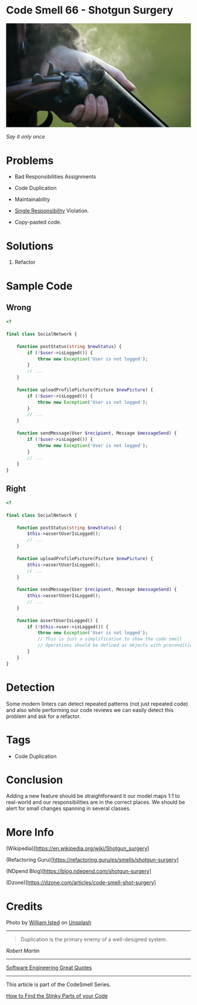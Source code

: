 # Code Smell 66 - Shotgun Surgery

![Code Smell 66 - Shotgun Surgery](Code%20Smell%2066%20-%20Shotgun%20Surgery.jpg)

*Say it only once*

# Problems

- Bad Responsibilities Assignments
 
- Code Duplication

- Maintainability

- [Single Responsibility](https://en.wikipedia.org/wiki/Single-responsibility_principle) Violation.

- Copy-pasted code.

# Solutions

1. Refactor

# Sample Code

## Wrong

[Gist Url]: # (https://gist.github.com/mcsee/cb3d9eb1ede5297a16006a1453009867)
```php
<?

final class SocialNetwork {

    function postStatus(string $newStatus) {
        if (!$user->isLogged()) {
            throw new Exception('User is not logged');
        }
        // ...
    }

    function uploadProfilePicture(Picture $newPicture) {
        if (!$user->isLogged()) {
            throw new Exception('User is not logged');
        }
        // ...
    }

    function sendMessage(User $recipient, Message $messageSend) {
        if (!$user->isLogged()) {
            throw new Exception('User is not logged');
        }
        // ...
    }
}
```

## Right

[Gist Url]: # (https://gist.github.com/mcsee/23a8649a28ec56db1d0874c1a32b4fc7)
```php
<?

final class SocialNetwork {

    function postStatus(string $newStatus) {
        $this->assertUserIsLogged();
        // ...
    }

    function uploadProfilePicture(Picture $newPicture) {
        $this->assertUserIsLogged();
        // ...
    }

    function sendMessage(User $recipient, Message $messageSend) {
        $this->assertUserIsLogged();
        // ...
    }

    function assertUserIsLogged() {
        if (!$this->user->isLogged()) {
            throw new Exception('User is not logged');
            // This is just a simplification to show the code smell
            // Operations should be defined as objects with preconditions etc.
        }
    }
}
```

# Detection

Some modern linters can detect repeated patterns (not just repeated code) and also while performing our code reviews we can easily detect this problem and ask for a refactor.

# Tags

- Code Duplication

# Conclusion

Adding a new feature should be straightforward it our model maps 1:1 to real-world and our responsibilities are in the correct places. 
We should be alert for small changes spanning in several classes.

# More Info

(Wikipedia)[https://en.wikipedia.org/wiki/Shotgun_surgery]

(Refactoring Guru)[https://refactoring.guru/es/smells/shotgun-surgery]

(NDpend Blog)[https://blog.ndepend.com/shotgun-surgery]

(Dzone)[https://dzone.com/articles/code-smell-shot-surgery]

# Credits

Photo by [William Isted](https://unsplash.com/@williamisted) on [Unsplash](https://unsplash.com/s/photos/shotgun)
    
* * *

> Duplication is the primary enemy of a well-designed system.

_Robert Martin_
 
* * *
 
[Software Engineering Great Quotes](https://github.com/mcsee/Software-Design-Articles/tree/main/Articles/Quotes/Software%20Engineering%20Great%20Quotes/readme.md)

* * *

This article is part of the CodeSmell Series.

[How to Find the Stinky Parts of your Code](https://github.com/mcsee/Software-Design-Articles/tree/main/Articles/Code%20Smells/How%20to%20Find%20the%20Stinky%20parts%20of%20your%20Code/readme.md)